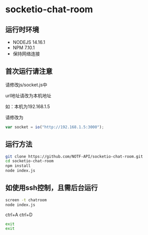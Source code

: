 # socketio-chat-room



## 运行时环境

+ NODEJS 14.16.1
+ NPM 7.10.1
+ 保持网络连接

## 首次运行请注意

请修改js/socket.js中

url地址请改为本机地址

如：本机为192.168.1.5

请修改为

```js
var socket = io("http://192.168.1.5:3000");
```

## 运行方法

```bash
git clone https://github.com/NOTF-API/socketio-chat-room.git
cd socketio-chat-room
npm install
node index.js
```

## 如使用ssh控制，且需后台运行

```bash
screen -t chatroom
node index.js
```

ctrl+A ctrl+D

```bash
exit
exit
```

